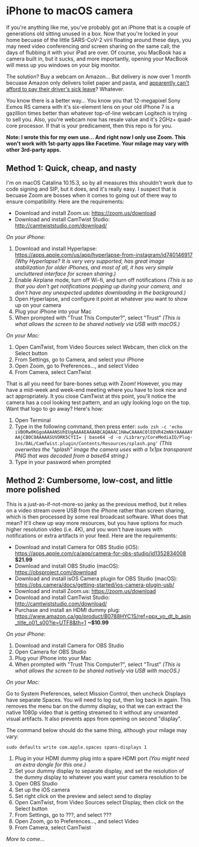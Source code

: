 # iPhone to macOS camera

If you're anything like me, you've probably got an iPhone that is a couple of generations old sitting unused in a box. Now that you're locked in your home becuase of the little SARS-CoV-2 virii floating around these days, you may need video conferencing _and_ screen sharing on the same call; the days of flubbing it with your iPad are over. Of course, you MacBook has a camera built in, but it sucks, and more importantly, opening your MacBook will mess up you windows on your big monitor.

The solution? Buy a webcam on Amazon... But delivery is now over 1 month becuase Amazon only delivers toilet paper and pasta, and [apparently can't afford to pay their driver's sick leave](https://www.snopes.com/fact-check/amazon-donations-sick-leave/)? Whatever.

You know there is a better way... You know you that 12-megapixel Sony Exmos RS camera with it's six-element lens on your old iPhone 7 is a gazillion times better than whatever top-of-line webcam Logitech is trying to sell you. Also, you're webcam now has resale value and it's 2GHz+ quad-core processor. If that is your predicament, then this repo is for you.

**Note: I wrote this for my own use... And right now I only use Zoom. This won't work with 1st-party apps like Facetime. Your milage may vary with other 3rd-party apps.**

## Method 1: Quick, cheap, and nasty

I'm on macOS Catalina 10.15.3, so by all measures this shouldn't work due to code signing and SIP, but it does, and it's really easy. I suspect that is becuase Zoom are bosses when it comes to going out of there way to ensure compatibility. Here are the requirements:

* Download and install Zoom.us: https://zoom.us/download
* Download and install CamTwist Studio: http://camtwiststudio.com/download/

_On your iPhone:_

1. Download and install Hyperlapse: https://apps.apple.com/us/app/hyperlapse-from-instagram/id740146917 _(Why Hyperlapse? It is very very supported, has great image stabilization for older iPhones, and most of all, it has very simple uncluttered interface for screen sharing.)_
2. Enable Airplane mode, turn off Wi-fi, and turn off notifications _(This is so that you don't get notifications popping up during your camera, and don't have any unexpected updates downloading in the background.)_
3. Open Hyperlapse, and configure it point at whatever you want to show up on your camera
4. Plug your iPhone into your Mac
5. When prompted with "Trust This Computer?", select "Trust" _(This is what allows the screen to be shared natively via USB with macOS.)_

_On your Mac:_

1. Open CamTwist, from Video Sources select Webcam, then click on the Select button
2. From Settings, go to Camera, and select your iPhone
3. Open Zoom, go to Preferences..., and select Video
4. From Camera, select CamTwist

That is all you need for bare-bones setup with Zoom! However, you may have a mid-week and week-end meeting where you have to look nice and act appropriately. It you close CamTwist at this point, you'll notice the camera has a cool looking test pattern, and an ugly looking logo on the top. Want that logo to go away? Here's how:

1. Open Terminal
2. Type in the following command, then press enter: `sudo zsh -c 'echo iVBORw0KGgoAAAANSUhEUgAAAAEAAAABCAQAAAC1HAwCAAAAC0lEQVR42mNkYAAAAAYAAjCB0C8AAAAASUVORK5CYII= | base64 -d -o /Library/CoreMediaIO/Plug-Ins/DAL/CamTwist.plugin/Contents/Resources/splash.png'` _(This overwrites the "splash" image the camera uses with a 1x1px transparent PNG that was decoded from a base64 string.)_
3. Type in your password when prompted

## Method 2: Cumbersome, low-cost, and little more polished

This is a just-as-if-not-more-so janky as the previous method, but it relies on a video stream overe USB from the iPhone rather than screen sharing, which is then processed by some real broadcast software. What does that mean? It'll chew up way more resources, but you have options for much higher resolution video (i.e. 4K), and you won't have issues with notifications or extra artifacts in your feed. Here are the requirements:

* Download and install Camera for OBS Studio (iOS): https://apps.apple.com/ca/app/camera-for-obs-studio/id1352834008 **$21.99**
* Download and install OBS Studio (macOS): https://obsproject.com/download
* Download and install isOS Camera plugin for OBS Studio (macOS): https://obs.camera/docs/getting-started/ios-camera-plugin-usb/
* Download and install Zoom.us: https://zoom.us/download
* Download and install CamTwist Studio: http://camtwiststudio.com/download/
* Purchase and install an HDMI dummy plug: https://www.amazon.ca/gp/product/B0788HYC1S/ref=ppx_yo_dt_b_asin_title_o01_s00?ie=UTF8&th=1 **~$10.99**

_On your iPhone:_

1. Download and install Camera for OBS Studio
2. Open Camera for OBS Studio
3. Plug your iPhone into your Mac
4. When prompted with "Trust This Computer?", select "Trust" _(This is what allows the screen to be shared natively via USB with macOS.)_

_On your Mac:_

Go to System Preferences, select Mission Control, then uncheck Displays have separate Spaces. You will need to log out, then log back in again. This removes the menu bar on the dummy display, so that we can extract the native 1080p video that is getting streamed to it without any unwanted visual artifacts. It also prevents apps from opening on second "display".

The command below should do the same thing, although your milage may vary:

```
sudo defaults write com.apple.spaces spans-displays 1
```

1. Plug in your HDMI dummy plug into a spare HDMI port _(You might need an extra dongle for this one.)_
2. Set your dummy display to separate display, and set the resolution of the dummy display to whatever you want your camera resolution to be
3. Open OBS Studio
4. Set up the iOS camera
5. Set right click on the preview and select send to display
6. Open CamTwist, from Video Sources select Display, then click on the Select button
7. From Settings, go to ???, and select ???
8. Open Zoom, go to Preferences..., and select Video
9. From Camera, select CamTwist

_More to come..._